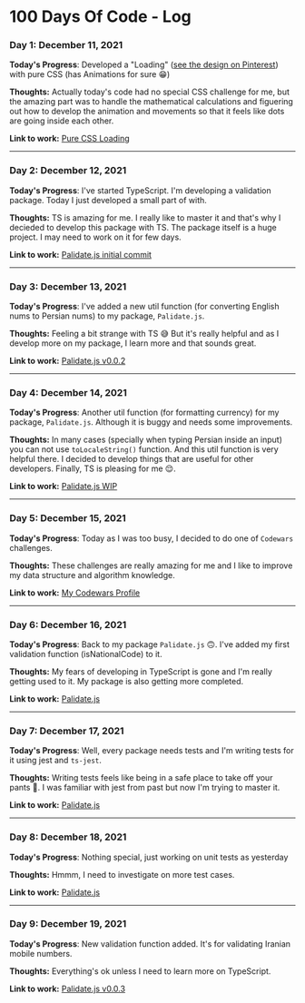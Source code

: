 # 100 Days Of Code - Log

### Day 1: December 11, 2021

**Today's Progress**: Developed a "Loading" ([see the design on Pinterest](https://www.pinterest.com/pin/460211655661367029/)) with pure CSS (has Animations for sure 😁)

**Thoughts:** Actually today's code had no special CSS challenge for me, but the amazing part was to handle the mathematical calculations and figuering out how to develop the animation and movements so that it feels like dots are going inside each other.


**Link to work:** [Pure CSS Loading](https://codepen.io/ashkana/pen/abLmxOa)

----------------------------

### Day 2: December 12, 2021

**Today's Progress**: I've started TypeScript. I'm developing a validation package. Today I just developed a small part of with.

**Thoughts:** TS is amazing for me. I really like to master it and that's why I decieded to develop this package with TS. The package itself is a huge project. I may need to work on it for few days.


**Link to work:** [Palidate.js initial commit](https://github.com/ashkanahrabi/palidate.js/commit/8c4a7560b6536b1482b93999ea4043c435e04586)

----------------------------

### Day 3: December 13, 2021

**Today's Progress**: I've added a new util function (for converting English nums to Persian nums) to my package, `Palidate.js`.

**Thoughts:** Feeling a bit strange with TS 😅 But it's really helpful and as I develop more on my package, I learn more and that sounds great.


**Link to work:** [Palidate.js v0.0.2](https://github.com/ashkanahrabi/palidate.js/commit/25211530a88daf5254c8699c20b8a000373db2eb)

----------------------------

### Day 4: December 14, 2021

**Today's Progress**: Another util function (for formatting currency) for my package, `Palidate.js`. Although it is buggy and needs some improvements.

**Thoughts:** In many cases (specially when typing Persian inside an input) you can not use `toLocaleString()` function. And this util function is very helpful there. I decided to develop things that are useful for other developers. Finally, TS is pleasing for me 😌.


**Link to work:** [Palidate.js WIP](https://github.com/ashkanahrabi/palidate.js/commit/a5bb22d089bedfe27247e993c2b583de8f20d89f)

----------------------------

### Day 5: December 15, 2021

**Today's Progress**: Today as I was too busy, I decided to do one of `Codewars` challenges.

**Thoughts:** These challenges are really amazing for me and I like to improve my data structure and algorithm knowledge.


**Link to work:** [My Codewars Profile](https://www.codewars.com/users/ashkanahrabi)

----------------------------

### Day 6: December 16, 2021

**Today's Progress**: Back to my package `Palidate.js` 🙃. I've added my first validation function (isNationalCode) to it.

**Thoughts:** My fears of developing in TypeScript is gone and I'm really getting used to it. My package is also getting more completed.


**Link to work:** [Palidate.js](https://github.com/ashkanahrabi/palidate.js/commit/96675516006062f31c66b2fc84d565dc5b48cc90)

----------------------------

### Day 7: December 17, 2021

**Today's Progress**: Well, every package needs tests and I'm writing tests for it using jest and `ts-jest`. 

**Thoughts:** Writing tests feels like being in a safe place to take off your pants 🤣. I was familiar with jest from past but now I'm trying to master it.


**Link to work:** [Palidate.js](https://github.com/ashkanahrabi/palidate.js/commit/8911850ece8f1ef8ff437e0835bf65cbefe108d6)

----------------------------

### Day 8: December 18, 2021

**Today's Progress**: Nothing special, just working on unit tests as yesterday 

**Thoughts:** Hmmm, I need to investigate on more test cases.


**Link to work:** [Palidate.js](https://github.com/ashkanahrabi/palidate.js/commit/dd2f5f55c8bb43a68836e9750fa4067aed519df7)

----------------------------

### Day 9: December 19, 2021

**Today's Progress**: New validation function added. It's for validating Iranian mobile numbers.

**Thoughts:** Everything's ok unless I need to learn more on TypeScript.


**Link to work:** [Palidate.js v0.0.3](https://github.com/ashkanahrabi/palidate.js/commit/ed1bea4ffceae3f212a11c14df16169497b09688)

